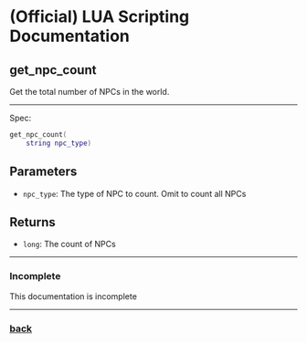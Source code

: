 
# (Official) LUA Scripting Documentation

## get_npc_count

Get the total number of NPCs in the world.

___

Spec:

```lua
get_npc_count(
	string npc_type)
```

## Parameters

- `npc_type`: The type of NPC to count. Omit to count all NPCs

## Returns

- `long`: The count of NPCs

___

### Incomplete

This documentation is incomplete

___

### [back](../getters)
